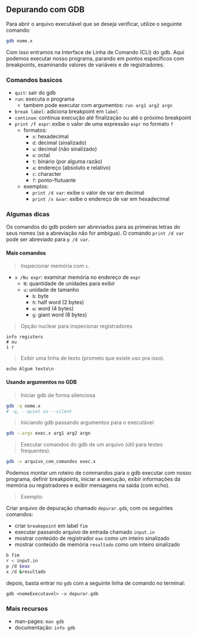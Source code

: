 
## Depurando com GDB

Para abrir o arquivo executável que se deseja verificar, utilize o seguinte comando:

```sh
gdb nome.x
```

Com isso entramos na Interface de Linha de Comando (CLI) do gdb. Aqui podemos executar nosso programa, parando em pontos específicos com breakpoints, examinando valores de variáveis e de registradores.

### Comandos basicos

- `quit`: sair do gdb
- `run`: executa o programa
  - tambem pode executar com argumentos: `run arg1 arg2 argn`
- `break label`: adiciona breakpoint em `label`
- `continue`: continua execução até finalização ou até o próximo breakpoint
- `print /f expr`: exibe o valor de uma expressão `expr` no formato `f`
  - formatos:
    - `x`: hexadecimal
    - `d`: decimal (sinalizado)
    - `u`: decimal (não sinalizado)
    - `o`: octal
    - `t`: binário (por alguma razão)
    - `a`: endereço (absoluto e relativo)
    - `c`: character
    - `f`: ponto-flutuante
  - exemplos:
    - `print /d var`: exibe o valor de var em decimal
    - `print /x &var`: exibe o endereço de var em hexadecimal

### Algumas dicas

Os comandos do gdb podem ser abreviados para as primeiras letras do seus nomes (se a abreviação não for ambígua). O comando `print /d var` pode ser abreviado para `p /d var`.

#### Mais comandos

> Inspecionar memória com `x`.

- `x /Nu expr`: examinar memória no endereço de `expr`
  - `N`: quantidade de unidades para exibir
  - `u`: unidade de tamanho
    - `b`: byte
    - `h`: half word (2 bytes)
    - `w`: word (4 bytes)
    - `g`: giant word (8 bytes)

> Opção nuclear para inspecionar registradores

```
info registers
# ou
i r
```

> Exibir uma linha de texto (prometo que existe uso pra isso).

```
echo Algum texto\n
```

#### Usando argumentos no GDB

> Iniciar gdb de forma silenciosa

```sh
gdb -q nome.x
# -q, --quiet ou --silent
```

> Iniciando gdb passando argumentos para o executável

```sh
gdb --args exec.x arg1 arg2 argn
```

> Executar comandos do gdb de um arquivo (útil para testes frequentes).


```sh
gdb -x arquivo_com_comandos exec.x
```

Podemos montar um roteiro de commandos para o gdb executar com nosso programa, definir breakpoints, iniciar a execução, exibir informações da memória ou registradores e exibir mensagens na saida (com echo).

> Exemplo:


Criar arquivo de depuração chamado `depurar.gdb`, com os seguintes comandos:
- criar `breakepoint` em label `fim`
- executar passando arquivo de entrada chamado `input.in`
- mostrar conteúdo de registrador `eax` como um inteiro sinalizado
- mostrar conteúdo de memória `resultado` como um inteiro sinalizado

```sh
b fim
r < input.in
p /d $eax
x /d &resultado
```

depois, basta entrar no `gdb` com a seguinte linha de comando no terminal:
```ssh
gdb <nomeExecutavel> -x depurar.gdb
```

### Mais recursos

* man-pages: `man gdb`
* documentação: `info gdb`
